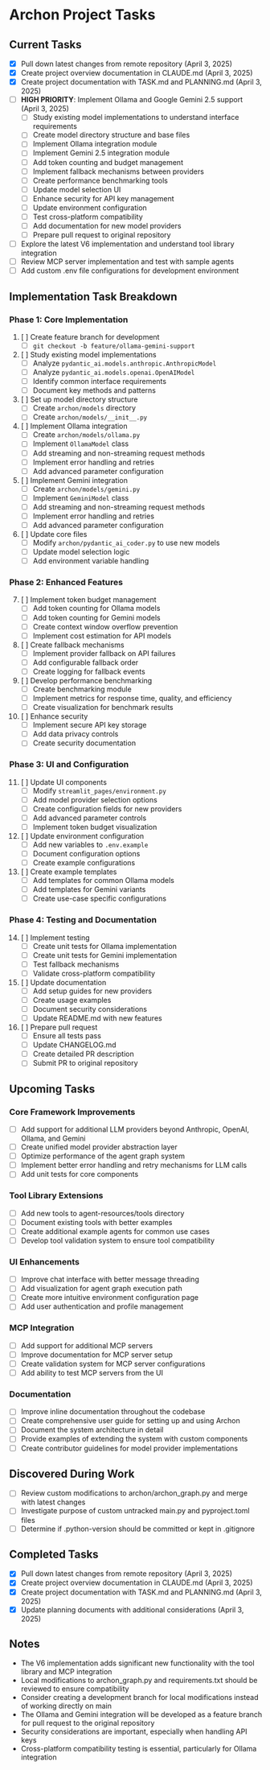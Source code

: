 # Archon Project Tasks

## Current Tasks

- [x] Pull down latest changes from remote repository (April 3, 2025)
- [x] Create project overview documentation in CLAUDE.md (April 3, 2025)
- [x] Create project documentation with TASK.md and PLANNING.md (April 3, 2025)
- [ ] **HIGH PRIORITY**: Implement Ollama and Google Gemini 2.5 support (April 3, 2025)
  - [ ] Study existing model implementations to understand interface requirements
  - [ ] Create model directory structure and base files
  - [ ] Implement Ollama integration module
  - [ ] Implement Gemini 2.5 integration module
  - [ ] Add token counting and budget management
  - [ ] Implement fallback mechanisms between providers
  - [ ] Create performance benchmarking tools
  - [ ] Update model selection UI
  - [ ] Enhance security for API key management
  - [ ] Update environment configuration
  - [ ] Test cross-platform compatibility
  - [ ] Add documentation for new model providers
  - [ ] Prepare pull request to original repository
- [ ] Explore the latest V6 implementation and understand tool library integration
- [ ] Review MCP server implementation and test with sample agents
- [ ] Add custom .env file configurations for development environment

## Implementation Task Breakdown

### Phase 1: Core Implementation

1. [ ] Create feature branch for development
   - [ ] `git checkout -b feature/ollama-gemini-support`

2. [ ] Study existing model implementations
   - [ ] Analyze `pydantic_ai.models.anthropic.AnthropicModel`
   - [ ] Analyze `pydantic_ai.models.openai.OpenAIModel`
   - [ ] Identify common interface requirements
   - [ ] Document key methods and patterns

3. [ ] Set up model directory structure
   - [ ] Create `archon/models` directory
   - [ ] Create `archon/models/__init__.py`

4. [ ] Implement Ollama integration
   - [ ] Create `archon/models/ollama.py`
   - [ ] Implement `OllamaModel` class
   - [ ] Add streaming and non-streaming request methods
   - [ ] Implement error handling and retries
   - [ ] Add advanced parameter configuration

5. [ ] Implement Gemini integration
   - [ ] Create `archon/models/gemini.py`
   - [ ] Implement `GeminiModel` class
   - [ ] Add streaming and non-streaming request methods
   - [ ] Implement error handling and retries
   - [ ] Add advanced parameter configuration

6. [ ] Update core files
   - [ ] Modify `archon/pydantic_ai_coder.py` to use new models
   - [ ] Update model selection logic
   - [ ] Add environment variable handling

### Phase 2: Enhanced Features

7. [ ] Implement token budget management
   - [ ] Add token counting for Ollama models
   - [ ] Add token counting for Gemini models
   - [ ] Create context window overflow prevention
   - [ ] Implement cost estimation for API models

8. [ ] Create fallback mechanisms
   - [ ] Implement provider fallback on API failures
   - [ ] Add configurable fallback order
   - [ ] Create logging for fallback events

9. [ ] Develop performance benchmarking
   - [ ] Create benchmarking module
   - [ ] Implement metrics for response time, quality, and efficiency
   - [ ] Create visualization for benchmark results

10. [ ] Enhance security
    - [ ] Implement secure API key storage
    - [ ] Add data privacy controls
    - [ ] Create security documentation

### Phase 3: UI and Configuration

11. [ ] Update UI components
    - [ ] Modify `streamlit_pages/environment.py`
    - [ ] Add model provider selection options
    - [ ] Create configuration fields for new providers
    - [ ] Add advanced parameter controls
    - [ ] Implement token budget visualization

12. [ ] Update environment configuration
    - [ ] Add new variables to `.env.example`
    - [ ] Document configuration options
    - [ ] Create example configurations

13. [ ] Create example templates
    - [ ] Add templates for common Ollama models
    - [ ] Add templates for Gemini variants
    - [ ] Create use-case specific configurations

### Phase 4: Testing and Documentation

14. [ ] Implement testing
    - [ ] Create unit tests for Ollama implementation
    - [ ] Create unit tests for Gemini implementation
    - [ ] Test fallback mechanisms
    - [ ] Validate cross-platform compatibility

15. [ ] Update documentation
    - [ ] Add setup guides for new providers
    - [ ] Create usage examples
    - [ ] Document security considerations
    - [ ] Update README.md with new features

16. [ ] Prepare pull request
    - [ ] Ensure all tests pass
    - [ ] Update CHANGELOG.md
    - [ ] Create detailed PR description
    - [ ] Submit PR to original repository

## Upcoming Tasks

### Core Framework Improvements

- [ ] Add support for additional LLM providers beyond Anthropic, OpenAI, Ollama, and Gemini
- [ ] Create unified model provider abstraction layer
- [ ] Optimize performance of the agent graph system
- [ ] Implement better error handling and retry mechanisms for LLM calls
- [ ] Add unit tests for core components

### Tool Library Extensions

- [ ] Add new tools to agent-resources/tools directory
- [ ] Document existing tools with better examples
- [ ] Create additional example agents for common use cases
- [ ] Develop tool validation system to ensure tool compatibility

### UI Enhancements

- [ ] Improve chat interface with better message threading
- [ ] Add visualization for agent graph execution path
- [ ] Create more intuitive environment configuration page
- [ ] Add user authentication and profile management

### MCP Integration

- [ ] Add support for additional MCP servers
- [ ] Improve documentation for MCP server setup
- [ ] Create validation system for MCP server configurations
- [ ] Add ability to test MCP servers from the UI

### Documentation

- [ ] Improve inline documentation throughout the codebase
- [ ] Create comprehensive user guide for setting up and using Archon
- [ ] Document the system architecture in detail
- [ ] Provide examples of extending the system with custom components
- [ ] Create contributor guidelines for model provider implementations

## Discovered During Work

- [ ] Review custom modifications to archon/archon_graph.py and merge with latest changes
- [ ] Investigate purpose of custom untracked main.py and pyproject.toml files
- [ ] Determine if .python-version should be committed or kept in .gitignore

## Completed Tasks

- [x] Pull down latest changes from remote repository (April 3, 2025)
- [x] Create project overview documentation in CLAUDE.md (April 3, 2025)
- [x] Create project documentation with TASK.md and PLANNING.md (April 3, 2025)
- [x] Update planning documents with additional considerations (April 3, 2025)

## Notes

* The V6 implementation adds significant new functionality with the tool library and MCP integration
* Local modifications to archon_graph.py and requirements.txt should be reviewed to ensure compatibility
* Consider creating a development branch for local modifications instead of working directly on main
* The Ollama and Gemini integration will be developed as a feature branch for pull request to the original repository
* Security considerations are important, especially when handling API keys
* Cross-platform compatibility testing is essential, particularly for Ollama integration
